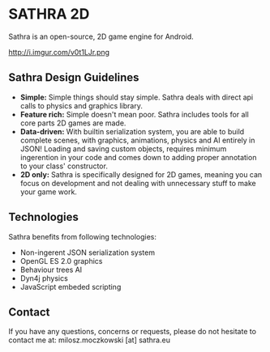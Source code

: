 SATHRA 2D
=========

Sathra is an open-source, 2D game engine for Android.

http://i.imgur.com/v0t1LJr.png

Sathra Design Guidelines
-----------

* **Simple:** Simple things should stay simple. Sathra deals with direct api calls to physics and graphics library.
* **Feature rich:** Simple doesn't mean poor. Sathra includes tools for all core parts 2D games are made.
* **Data-driven:** With builtin serialization system, you are able to build complete scenes, with graphics, animations, physics and AI entirely in JSON! Loading and saving custom objects, requires minimum ingerention in your code and comes down to adding proper annotation to your class' constructor.
* **2D only:** Sathra is specifically designed for 2D games, meaning you can focus on development and not dealing with unnecessary stuff to make your game work.

Technologies
-----------

Sathra benefits from following technologies:

* Non-ingerent JSON serialization system
* OpenGL ES 2.0 graphics
* Behaviour trees AI
* Dyn4j physics
* JavaScript embeded scripting

Contact
-----------

If you have any questions, concerns or requests, please do not hesitate to contact me at: milosz.moczkowski [at] sathra.eu
